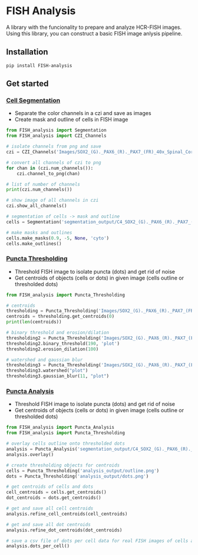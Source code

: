 # FISH Analysis
A library with the funcionality to prepare and analyze HCR-FISH images. Using this library, you can construct a basic FISH image anlysis pipeline.

## Installation
```
pip install FISH-analysis
```

## Get started

### [Cell Segmentation](FISH_analysis/cell_segmentation.py)
- Separate the color channels in a czi and save as images
- Create mask and outline of cells in FISH image

```Python
from FISH_analysis import Segmentation
from FISH_analysis import CZI_Channels

# isolate channels from png and save
czi = CZI_Channels('Images/SOX2_(G)._PAX6_(R)._PAX7_(FR)_40x_Spinal_Cords_Uninjured_001/SOX2_(G)._PAX6_(R)._PAX7_(FR)_40x_Spinal_Cords_Uninjured_001.czi')

# convert all channels of czi to png
for chan in (czi.num_channels()):
    czi.channel_to_png(chan)

# list of number of channels
print(czi.num_channels())

# show image of all channels in czi
czi.show_all_channels()

# segmentation of cells -> mask and outline 
cells = Segmentation('segmentation_output/C4_SOX2_(G)._PAX6_(R)._PAX7_(FR)_40x_Spinal_Cords_Uninjured_001.png')

# make masks and outlines
cells.make_masks(0.9, -5, None, 'cyto') 
cells.make_outlines()
```

### [Puncta Thresholding](FISH_analysis/puncta_thresholding.py)
- Threshold FISH image to isolate puncta (dots) and get rid of noise
- Get centroids of objects (cells or dots) in given image (cells outline or thresholded dots)

```Python
from FISH_analysis import Puncta_Thresholding

# centroids
thresholding = Puncta_Thresholding('Images/SOX2_(G)._PAX6_(R)._PAX7_(FR)_40x_Spinal_Cords_Uninjured_001/Input/C2 (Pax6) thresholded dots.tif')
centroids = thresholding.get_centroids(0)
print(len(centroids))

# binary threshold and erosion/dilation
thresholding2 = Puncta_Thresholding('Images/SOX2_(G)._PAX6_(R)._PAX7_(FR)_40x_Spinal_Cords_Uninjured_001/Input/MAX_C3-SOX2_(G)._PAX6_(R)._PAX7_(FR)_40x_Spinal_Cords_Uninjured_001.tif')
thresholding2.binary_threshold(190, 'plot')
thresholding2.erosion_dilation(100)

# watershed and gaussian blur
thresholding3 = Puncta_Thresholding('Images/SOX2_(G)._PAX6_(R)._PAX7_(FR)_40x_Spinal_Cords_Uninjured_001/Input/MAX_C4-SOX2_(G)._PAX6_(R)._PAX7_(FR)_40x_Spinal_Cords_Uninjured_001.tif')
thresholding3.watershed("plot")
thresholding3.gaussian_blur(11, "plot")
```

### [Puncta Analysis](FISH_analysis/puncta_analysis.py)
- Threshold FISH image to isolate puncta (dots) and get rid of noise
- Get centroids of objects (cells or dots) in given image (cells outline or thresholded dots)

```Python
from FISH_analysis import Puncta_Analysis
from FISH_analysis import Puncta_Thresholding

# overlay cells outline onto thresholded dots
analysis = Puncta_Analysis('segmentation_output/C4_SOX2_(G)._PAX6_(R)._PAX7_(FR)_40x_Spinal_Cords_Uninjured_001_outlines.png', 'Images/SOX2_(G)._PAX6_(R)._PAX7_(FR)_40x_Spinal_Cords_Uninjured_001/Input/C3 (SOX2) thrsholded dots.tif')
analysis.overlay()

# create thresholding objects for centroids
cells = Puncta_Thresholding('analysis_output/outline.png')
dots = Puncta_Thresholding('analysis_output/dots.png')

# get centroids of cells and dots
cell_centroids = cells.get_centroids()
dot_centroids = dots.get_centroids()

# get and save all cell centroids
analysis.refine_cell_centroids(cell_centroids)

# get and save all dot centroids
analysis.refine_dot_centroids(dot_centroids)

# save a csv file of dots per cell data for real FISH images of cells and dots
analysis.dots_per_cell()
```
